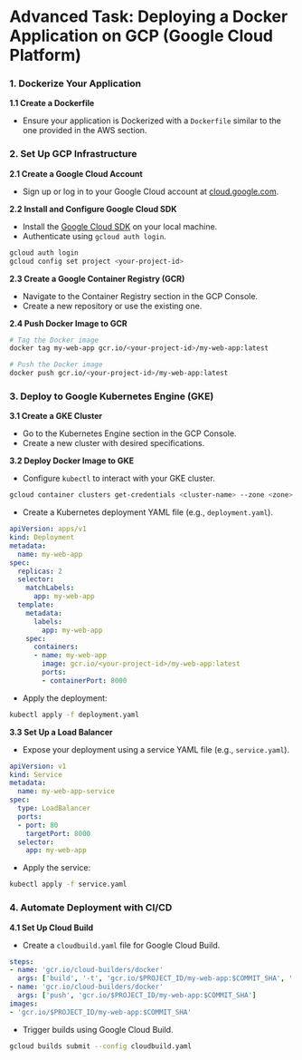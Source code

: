# Advanced Task: Deploying a Docker Application on GCP (Google Cloud Platform)

### 1. Dockerize Your Application

**1.1 Create a Dockerfile**

- Ensure your application is Dockerized with a `Dockerfile` similar to the one provided in the AWS section.

### 2. Set Up GCP Infrastructure

**2.1 Create a Google Cloud Account**

- Sign up or log in to your Google Cloud account at [cloud.google.com](https://cloud.google.com/).

**2.2 Install and Configure Google Cloud SDK**

- Install the [Google Cloud SDK](https://cloud.google.com/sdk) on your local machine.
- Authenticate using `gcloud auth login`.

```sh
gcloud auth login
gcloud config set project <your-project-id>
```

**2.3 Create a Google Container Registry (GCR)**

- Navigate to the Container Registry section in the GCP Console.
- Create a new repository or use the existing one.

**2.4 Push Docker Image to GCR**

```sh
# Tag the Docker image
docker tag my-web-app gcr.io/<your-project-id>/my-web-app:latest

# Push the Docker image
docker push gcr.io/<your-project-id>/my-web-app:latest
```

### 3. Deploy to Google Kubernetes Engine (GKE)

**3.1 Create a GKE Cluster**

- Go to the Kubernetes Engine section in the GCP Console.
- Create a new cluster with desired specifications.

**3.2 Deploy Docker Image to GKE**

- Configure `kubectl` to interact with your GKE cluster.

```sh
gcloud container clusters get-credentials <cluster-name> --zone <zone>
```

- Create a Kubernetes deployment YAML file (e.g., `deployment.yaml`).

```yaml
apiVersion: apps/v1
kind: Deployment
metadata:
  name: my-web-app
spec:
  replicas: 2
  selector:
    matchLabels:
      app: my-web-app
  template:
    metadata:
      labels:
        app: my-web-app
    spec:
      containers:
      - name: my-web-app
        image: gcr.io/<your-project-id>/my-web-app:latest
        ports:
        - containerPort: 8000
```

- Apply the deployment:

```sh
kubectl apply -f deployment.yaml
```

**3.3 Set Up a Load Balancer**

- Expose your deployment using a service YAML file (e.g., `service.yaml`).

```yaml
apiVersion: v1
kind: Service
metadata:
  name: my-web-app-service
spec:
  type: LoadBalancer
  ports:
  - port: 80
    targetPort: 8000
  selector:
    app: my-web-app
```

- Apply the service:

```sh
kubectl apply -f service.yaml
```

### 4. Automate Deployment with CI/CD

**4.1 Set Up Cloud Build**

- Create a `cloudbuild.yaml` file for Google Cloud Build.

```yaml
steps:
- name: 'gcr.io/cloud-builders/docker'
  args: ['build', '-t', 'gcr.io/$PROJECT_ID/my-web-app:$COMMIT_SHA', '.']
- name: 'gcr.io/cloud-builders/docker'
  args: ['push', 'gcr.io/$PROJECT_ID/my-web-app:$COMMIT_SHA']
images:
- 'gcr.io/$PROJECT_ID/my-web-app:$COMMIT_SHA'
```

- Trigger builds using Google Cloud Build.

```sh
gcloud builds submit --config cloudbuild.yaml
```